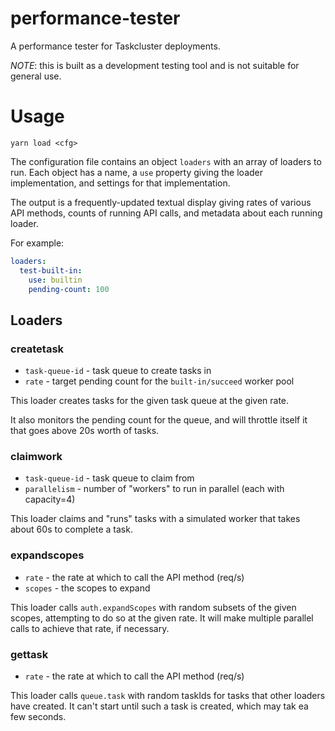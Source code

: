 # performance-tester

A performance tester for Taskcluster deployments.

*NOTE*: this is built as a development testing tool and is not suitable for general use.

# Usage

```
yarn load <cfg>
```

The configuration file contains an object `loaders` with an array of loaders to
run.  Each object has a name, a `use` property giving the loader
implementation, and settings for that implementation.

The output is a frequently-updated textual display giving rates of various API
methods, counts of running API calls, and metadata about each running loader.

For example:

```yaml
loaders:
  test-built-in:
    use: builtin
    pending-count: 100
```

## Loaders

### createtask

* `task-queue-id` - task queue to create tasks in
* `rate` - target pending count for the `built-in/succeed` worker pool

This loader creates tasks for the given task queue at the given rate.

It also monitors the pending count for the queue, and will throttle itself it
that goes above 20s worth of tasks.

### claimwork

* `task-queue-id` - task queue to claim from
* `parallelism` - number of "workers" to run in parallel (each with capacity=4)

This loader claims and "runs" tasks with a simulated worker that takes about
60s to complete a task.

### expandscopes

* `rate` - the rate at which to call the API method (req/s)
* `scopes` - the scopes to expand

This loader calls `auth.expandScopes` with random subsets of the given scopes,
attempting to do so at the given rate.  It will make multiple parallel calls to
achieve that rate, if necessary.

### gettask

* `rate` - the rate at which to call the API method (req/s)

This loader calls `queue.task` with random taskIds for tasks that other loaders
have created.  It can't start until such a task is created, which may tak ea
few seconds.
